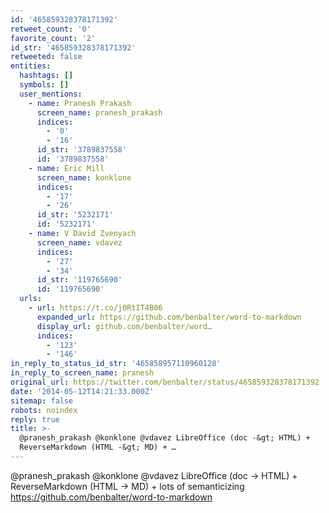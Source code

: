 ```yaml
---
id: '465859328378171392'
retweet_count: '0'
favorite_count: '2'
id_str: '465859328378171392'
retweeted: false
entities:
  hashtags: []
  symbols: []
  user_mentions:
    - name: Pranesh Prakash
      screen_name: pranesh_prakash
      indices:
        - '0'
        - '16'
      id_str: '3789837558'
      id: '3789837558'
    - name: Eric Mill
      screen_name: konklone
      indices:
        - '17'
        - '26'
      id_str: '5232171'
      id: '5232171'
    - name: V David Zvenyach
      screen_name: vdavez
      indices:
        - '27'
        - '34'
      id_str: '119765690'
      id: '119765690'
  urls:
    - url: https://t.co/j0RtIT4B06
      expanded_url: https://github.com/benbalter/word-to-markdown
      display_url: github.com/benbalter/word…
      indices:
        - '123'
        - '146'
in_reply_to_status_id_str: '465858957110960128'
in_reply_to_screen_name: pranesh
original_url: https://twitter.com/benbalter/status/465859328378171392
date: '2014-05-12T14:21:33.000Z'
sitemap: false
robots: noindex
reply: true
title: >-
  @pranesh_prakash @konklone @vdavez LibreOffice (doc -&gt; HTML) +
  ReverseMarkdown (HTML -&gt; MD) + …
---
```


@pranesh_prakash @konklone @vdavez LibreOffice (doc -&gt; HTML) + ReverseMarkdown (HTML -&gt; MD) +  lots of semanticizing https://github.com/benbalter/word-to-markdown